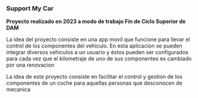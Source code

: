 ### Support My Car
<b>Proyecto realizado en 2023 a modo de trabajo Fin de Ciclo Superior de DAM </b>

La idea del proyecto consiste en una app movil que funcione para llevar el control de los componentes
del vehiculo. En esta aplicacion se pueden integrar diversos vehiculos a un usuario y éstos pueden ser configurados
para cada vez que el kilometraje de uno de sus componentes es cambiado por una renovacion

La idea de este proyecto consiste en facilitar el control y gestion de los componentes de un coche para aquellas personas 
que desconocen de mecanica

